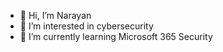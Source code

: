 - 👋 Hi, I’m Narayan
- 👀 I’m interested in cybersecurity
- 🌱 I’m currently learning Microsoft 365 Security


<!---
narayanchhetri/narayanchhetri is a ✨ special ✨ repository because its `README.md` (this file) appears on your GitHub profile.
You can click the Preview link to take a look at your changes.
--->
